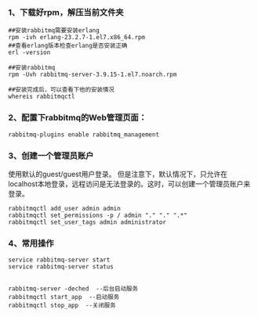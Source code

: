 

### 1、下载好rpm，解压当前文件夹

```
##安装rabbitmq需要安装erlang
rpm -ivh erlang-23.2.7-1.el7.x86_64.rpm
##查看erlang版本检查erlang是否安装正确
erl -version

##安装rabbitmq
rpm -Uvh rabbitmq-server-3.9.15-1.el7.noarch.rpm

##安装完成后，可以查看下他的安装情况
whereis rabbitmqctl
```


### 2、配置下rabbitmq的Web管理页面：

```
rabbitmq-plugins enable rabbitmq_management
```

### 3、创建一个管理员账户
使用默认的guest/guest用户登录。 但是注意下，默认情况下，只允许在localhost本地登录，远程访问是无法登录的。这时，可以创建一个管理员账户来登录。
```
rabbitmqctl add_user admin admin
rabbitmqctl set_permissions -p / admin "." "." ".*"
rabbitmqctl set_user_tags admin administrator

```






### 4、常用操作

```
service rabbitmq-server start
service rabbitmq-server status


rabbitmq-server -deched  --后台启动服务
rabbitmqctl start_app  --启动服务 
rabbitmqctl stop_app  --关闭服务 
```


